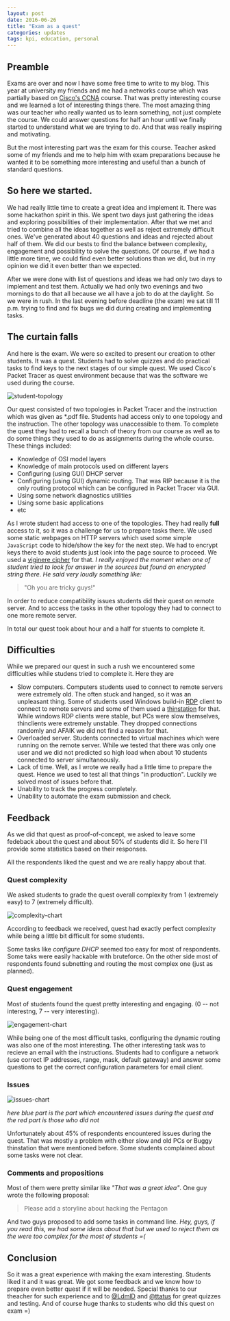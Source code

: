 ```yaml
---
layout: post
date: 2016-06-26
title: "Exam as a quest"
categories: updates
tags: kpi, education, personal
---
```


## Preamble 

Exams are over and now I have some free time to write to my blog. This year at university my friends and me had a networks course which was partially based on [Cisco's CCNA][cisco-ccna] course. That was pretty interesting course and we learned a lot of interesting things there. The most amazing thing was our teacher who really wanted us to learn something, not just complete the course. We could answer questions for half an hour until we finally started to understand what we are trying to do. And that was really inspiring and motivating.

But the most interesting part was the exam for this course. Teacher asked some of my friends and me to help him with exam preparations because he wanted it to be something more interesting and useful than a bunch of standard questions.

## So here we started.

We had really little time to create a great idea and implement it. There was some hackathon spirit in this. We spent two days just gathering the ideas and exploring possibilities of their implementation. After that we met and tried to combine all the ideas together as well as reject extremely difficult ones. We've generated about 40 questions and ideas and rejected about half of them. We did our bests to find the balance between complexity, engagement and possibility to solve the questions. Of course, if we had a little more time, we could find even better solutions than we did, but in my opinion we did it even better than we expected.

After we were done with list of questions and ideas we had only two days to implement and test them. Actually we had only two evenings and two mornings to do that all because we all have a job to do at the daylight. So we were in rush. In the last evening before deadline (the exam) we sat till 11 p.m. trying to find and fix bugs we did during creating and implementing tasks.

## The curtain falls 

And here is the exam. We were so excited to present our creation to other students. It was a quest. Students had to solve quizzes and do practical tasks to find keys to the next stages of our simple quest. We used Cisco's Packet Tracer as quest environment because that was the software we used during the course.

![student-topology][student-topology]

Our quest consisted of two topologies in Packet Tracer and the instruction which was given as *.pdf file. Students had access only to one topology and the instruction. The other topology was unaccessible to them. To complete the quest they had to recall a bunch of theory from our course as well as to do some things they used to do as assignments during the whole course. These things included:

- Knowledge of OSI model layers
- Knowledge of main protocols used on different layers
- Configuring (using GUI) DHCP server
- Configuring (using GUI) dynamic routing. That was RIP because it is the only routing protocol which can be configured in Packet Tracer via GUI.
- Using some network diagnostics utilities
- Using some basic applications
- etc

As I wrote student had access to one of the topologies. They had really **full** access to it, so it was a challenge for us to prepare tasks there. We used some static webpages on HTTP servers which used some simple `JavaScript` code to hide/show the key for the next step. We had to encrypt keys there to avoid students just look into the page source to proceed. We used a [viginere cipher][viginere-cipher] for that. _I really enjoyed the moment when one of student tried to look for answer in the sources but found an encrypted string there. He said very loudly something like:_

> "Oh you are tricky guys!"

In order to reduce compatibility issues students did their quest on remote server. And to access the tasks in the other topology they had to connect to one more remote server.

In total our quest took about hour and a half for stuents to complete it. 

## Difficulties

While we prepared our quest in such a rush we encountered some difficulties while studens tried to complete it. Here they are

- Slow computers. Computers students used to connect to remote servers were extremely old. The often stuck and hanged, so it was an unpleasant thing. Some of students used Windows build-in [RDP][rdp] client to connect to remote servers and some of them used a [thinstation][thinstation] for that. While windows RDP clients were stable, but PCs were slow themselves, thinclients were extremely unstable. They dropped connections randomly and AFAIK we did not find a reason for that. 
- Overloaded server. Students connected to virtual machines which were running on the remote server. While we tested that there was only one user and we did not predicted so high load when about 10 students connected to server simultaneously.
- Lack of time. Well, as I wrote we really had a little time to prepare the quest. Hence we used to test all that things "in production". Luckily we solved most of issues before that.
- Unability to track the progress completely.
- Unability to automate the exam submission and check.

## Feedback

As we did that quest as proof-of-concept, we asked to leave some fedeback about the quest and about 50% of students did it. So here I'll provide some statistics based on their responses.

All the respondents liked the quest and we are really happy about that.
### Quest complexity

We asked students to grade the quest overall complexity from 1 (extremely easy) to 7 (extremely difficult). 

![complexity-chart][complexity-chart]

According to feedback we received, quest had exactly perfect complexity while being a little bit difficult for some students.

Some tasks like _configure DHCP_ seemed too easy for most of respondents. Some taks were easily hackable with bruteforce. On the other side most of respondents found subnetting and routing the most complex one (just as planned).

### Quest engagement

Most of students found the quest pretty interesting and engaging. (0 -- not interestng, 7 -- very interesting).

![engagement-chart][engagement-chart]

While being one of the most difficult tasks, configuring the dynamic routing was also one of the most interesting. The other interesting task was to recieve an email with the instructions. Students had to configure a network (use correct IP addresses, range, mask, default gateway) and answer some questions to get the correct configuration parameters for email client.

### Issues

![issues-chart][issues-chart]

_here blue part is the part which encountered issues during the quest and the red part is those who did not_

Unfortunately about 45% of respondents encountered issues during the quest. That was mostly a problem with either slow and old PCs or Buggy thinstation that were mentioned before. Some students complained about some tasks were not clear. 

### Comments and propositions

Most of them were pretty similar like _"That was a great idea"_. One guy wrote the following proposal:

>  Please add a storyline about hacking the Pentagon

And two guys proposed to add some tasks in command line. _Hey, guys, if you read this, we had some ideas about that but we used to reject them as the were too complex for the most of students =(_

## Conclusion

So it was a great experience with making the exam interesting. Students liked it and it was great. We got some feedback and we know how to prepare even better quest if it will be needed. Special thanks to our theacher for such experience and to [@LdmlD][gh-ldmld] and [@ttatus][gh-ttatus] for great quizzes and testing. And of course huge thanks to students who did this quest on exam =)


[cisco-ccna]: https://www.netacad.com/courses/ccna/
[student-topology]: /public/images/posts/exam-as-a-quest/student-topology.png
[viginere-cipher]: https://en.wikipedia.org/wiki/Vigen%C3%A8re_cipher
[rdp]: https://en.wikipedia.org/wiki/Remote_Desktop_Protocol
[thinstation]: http://thinstation.github.io/thinstation/
[complexity-chart]: /public/images/posts/exam-as-a-quest/complexity-chart.png
[engagement-chart]: /public/images/posts/exam-as-a-quest/engagement-chart.png
[issues-chart]: /public/images/posts/exam-as-a-quest/issues-chart.png
[gh-ldmld]: https://github.com/LdmlD
[gh-ttatus]: https://github.com/ttatus
